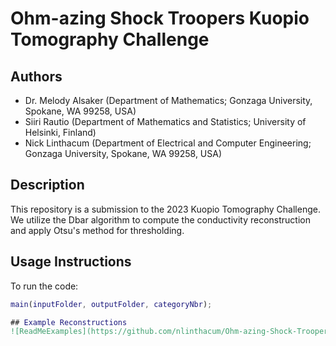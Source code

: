 
# Ohm-azing Shock Troopers Kuopio Tomography Challenge

## Authors
- Dr. Melody Alsaker (Department of Mathematics; Gonzaga University, Spokane, WA 99258, USA)
- Siiri Rautio (Department of Mathematics and Statistics; University of Helsinki, Finland)
- Nick Linthacum (Department of Electrical and Computer Engineering; Gonzaga University, Spokane, WA 99258, USA)

## Description
This repository is a submission to the 2023 Kuopio Tomography Challenge. We utilize the Dbar algorithm to compute the conductivity reconstruction and apply Otsu's method for thresholding.

## Usage Instructions
To run the code:

```MATLAB
main(inputFolder, outputFolder, categoryNbr);

## Example Reconstructions
![ReadMeExamples](https://github.com/nlinthacum/Ohm-azing-Shock-Troopers-Kuopio-Tomography-Challenge/assets/73039714/b3e36bcd-2e5e-4e39-b546-280bdec115a6)
